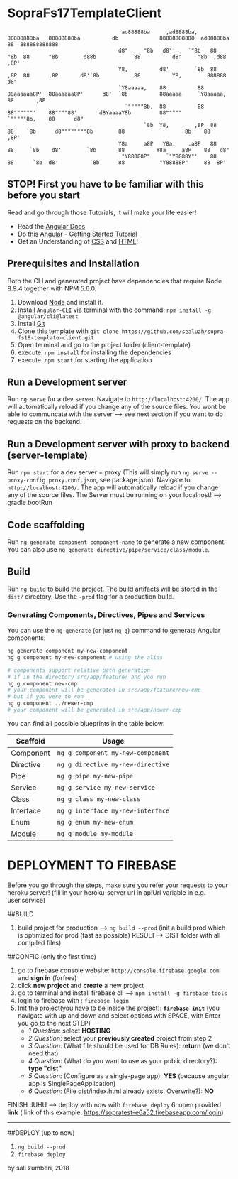 # SopraFs17TemplateClient
                                                                                                                                                                 
                                        ad88888ba     ,ad8888ba,    88888888ba   88888888ba          db             88888888888  ad88888ba     88  888888888888  
                                       d8"     "8b   d8"'    `"8b   88      "8b  88      "8b        d88b            88          d8"     "8b  ,d88          ,8P'  
                                       Y8,          d8'        `8b  88      ,8P  88      ,8P       d8'`8b           88          Y8,        888888         d8"    
                                       `Y8aaaaa,    88          88  88aaaaaa8P'  88aaaaaa8P'      d8'  `8b          88aaaaa     `Y8aaaaa,      88       ,8P'     
                                         `"""""8b,  88          88  88""""""'    88""""88'       d8YaaaaY8b         88"""""       `"""""8b,    88      d8"       
                                               `8b  Y8,        ,8P  88           88    `8b      d8""""""""8b        88                  `8b    88    ,8P'        
                                       Y8a     a8P   Y8a.    .a8P   88           88     `8b    d8'        `8b       88          Y8a     a8P    88   d8"          
                                        "Y88888P"     `"Y8888Y"'    88           88      `8b  d8'          `8b      88           "Y88888P"     88  8P'           

                                                                                                                                                              
## STOP! First you have to be familiar with this before you start
Read and go through those Tutorials, It will make your life easier!

  - Read the [Angular Docs](https://angular.io/docs/ts/latest/guide/)
  - Do this [Angular - Getting Started Tutorial](https://angular.io/docs/ts/latest/tutorial/)
  - Get an Understanding of [CSS](https://www.w3schools.com/css/) and [HTML](https://www.w3schools.com/html/)! 
                                                                              
## Prerequisites and Installation

Both the CLI and generated project have dependencies that require Node 8.9.4 together
with NPM 5.6.0.

  1. Download [Node](https://nodejs.org/en/download/) and install it.
  2. Install `Angular-CLI` via terminal with the command: `npm install -g @angular/cli@latest`
  3. Install [Git](https://git-scm.com/downloads)
  4. Clone this template with `git clone https://github.com/sealuzh/sopra-fs18-template-client.git`
  5. Open terminal and go to the project folder (client-template)
  6. execute: `npm install` for installing the dependencies
  7. execute: `npm start`  for starting the application

## Run a Development server
Run `ng serve` for a dev server. Navigate to `http://localhost:4200/`. The app will automatically reload if you change any of the source files. You wont be able to communcate with the server --> see next section if you want to do requests on the backend.

## Run a Development server with proxy to backend (server-template)
Run `npm start` for a dev server + proxy (This will simply run `ng serve --proxy-config proxy.conf.json`, see package.json).
Navigate to `http://localhost:4200/`. The app will automatically reload if you change any of the source files.
The Server must be running on your localhost! --> gradle bootRun

## Code scaffolding

Run `ng generate component component-name` to generate a new component. You can also use `ng generate directive/pipe/service/class/module`.

## Build

Run `ng build` to build the project. The build artifacts will be stored in the `dist/` directory. Use the `-prod` flag for a production build.

### Generating Components, Directives, Pipes and Services

You can use the `ng generate` (or just `ng g`) command to generate Angular components:

```bash
ng generate component my-new-component
ng g component my-new-component # using the alias

# components support relative path generation
# if in the directory src/app/feature/ and you run
ng g component new-cmp
# your component will be generated in src/app/feature/new-cmp
# but if you were to run
ng g component ../newer-cmp
# your component will be generated in src/app/newer-cmp
```
You can find all possible blueprints in the table below:

Scaffold  | Usage
---       | ---
Component | `ng g component my-new-component`
Directive | `ng g directive my-new-directive`
Pipe      | `ng g pipe my-new-pipe`
Service   | `ng g service my-new-service`
Class     | `ng g class my-new-class`
Interface | `ng g interface my-new-interface`
Enum      | `ng g enum my-new-enum`
Module    | `ng g module my-module`

# DEPLOYMENT TO FIREBASE

Before you go through the steps, make sure you refer your requests to your heroku server!
(fill in your heroku-server url in apiUrl variable in e.g. user.service)

##BUILD
1. build project for production --> `ng build --prod`
(init a build prod which is optimized for prod (fast as possible)
RESULT--> DIST folder with all compiled files)

##CONFIG  (only the first time)
1. go to firebase console website: `http://console.firebase.google.com` and **sign in** (forfree)
2. click **new project** and **create** a new project
3. go to terminal and install firebase cli --> `npm install -g firebase-tools`
4. login to firebase with : `firebase login`
5. Init the project(you have to be inside the project): **`firebase init`**
(you navigate with up and down and select options with SPACE, with Enter you go to the next STEP)
    * _1 Question_:   select **HOSTING**
    * _2 Question_:   select your **previously created** project from step 2 
    * _3 Question_:   (What file should be used for DB Rules):    **return** (we don't need that)
    * _4 Question_:   (What do you want to use as your public directory?): **type "dist"**
    * _5 Question_:   (Configure as a single-page app): **YES** (because angular  app is SinglePageApplication)
    * _6 Question_:   (File dist/index.html already exists. Overwrite?): **NO**

FINISH JUHU --> deploy with now with `firebase deploy`
6. open provided **link** ( link of this  example: https://sopratest-e6a52.firebaseapp.com/login)

-----------------------------------------------------------------------------------
##DEPLOY (up to now)
1. `ng build --prod`
2. `firebase deploy`


by sali zumberi, 2018
